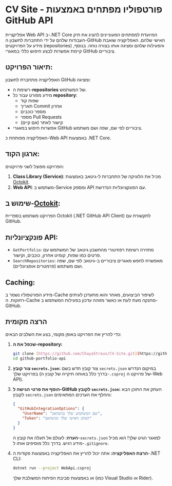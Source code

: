 # CV Site - פורטפוליו מפתחים באמצעות GitHub API

אפליקציית Web API ב-.NET Core המיועדת למפתחים המעוניינים להציג את תיק העבודות שלהם על ידי התחברות לחשבון ה-GitHub האישי שלהם. האפליקציה שואבת מידע על הפרויקטים (repositories) והפעילות שלהם ומציגה אותו בצורה נוחה. בנוסף, קיימת אפשרות לבצע חיפוש כללי במאגרי GitHub ציבוריים.

## תיאור הפרויקט:

האפליקציה מתחברת לחשבון GitHub ומציגה:

* רשימת ה-**repositories** של המשתמש.
* מידע מפורט עבור כל **repository**:
    * שפות קוד
    * תאריך Commit אחרון
    * מספר כוכבים
    * מספר Pull Requests
    * קישור לאתר (אם קיים)
* אפשרות חיפוש במאגרי GitHub ציבוריים לפי שם, שפה ושם משתמש.

האפליקציה מפותחת כ-Web API באמצעות .NET Core.

## ארגון הקוד:

הפרויקט מפוצל לשני פרויקטים:

1.  **Class Library (Service)**: מכיל את הלוגיקה של התחברות ל-גיטאב באמצעות [Octokit](https://github.com/octokit/octokit.net).
2.  **Web API**: משתמש ב-Service ומספק API עם הפונקציונליות הנדרשת.

## שימוש ב-[Octokit](https://github.com/octokit/octokit.net):

הפרויקט משתמש בספריית Octokit (.NET GitHub API Client) לתקשורת עם GitHub.

## פונקציונליות API:

* `GetPortfolio`: מחזירה רשימת רפוזיטורי מהחשבון גיטאב של המשתמש עם פרטים כמו שפות, קומיט אחרון, כוכבים, וקישור.
* `SearchRepositories`: מאפשרת לחפש מאגרים ציבוריים ב-גיטאב לפי שם, שפה ושם משתמש (פרמטרים אופציונליים).

## Caching:

מידע הפורטפוליו נשמר ב-Cache לשיפור הביצועים, מאחר והוא מתעדכן לעיתים רחוקות. ה-Cache מתנקה מעת לעת או כאשר מזוהה עדכון בפעילות המשתמש ב-GitHub.

## הרצה מקומית

כדי להריץ את הפרויקט באופן מקומי, בצע את השלבים הבאים:

1.  **שכפל את ה-repository:**
    ```bash
    git clone [https://github.com/ChayaStraus/CV-Site.git](https://github.com/ChayaStraus/CV-Site.git)
    cd github-portfolio-api
    ```

2.  **צור קובץ `secrets.json`:** צור קובץ חדש בשם `secrets.json` במיקום הנדרש בפרויקט שלך (בדרך כלל באותה תיקייה של קובץ ה-`.csproj` של פרויקט ה-Web API).

3.  **הוסף את פרטי הגישה ל-GitHub לקובץ `secrets.json`:** העתק את התוכן הבא לקובץ `secrets.json` והחלף את הערכים המתאימים:
    ```json
    {
      "GitHubIntegrationOptions": {
        "UserName": "שם המשתמש שלך בגיטהאב",
        "Token": "הטוקן האישי שלך מגיטהאב"
      }
    }
    ```
    **הערה**: לעולם אל תעלה את קובץ ה-`secrets.json` למאגר הגיט שלך! הוא מכיל מידע רגיש. בדרך כלל מוסיפים אותו ל-`.gitignore`.

4.  **הרצת האפליקציה:** אתה יכול להריץ את האפליקציה באמצעות פקודות ה-.NET CLI:
    ```bash
    dotnet run --project WebApi.csproj
    ```
    או באמצעות סביבת הפיתוח המשולבת שלך (כמו Visual Studio או Rider).
